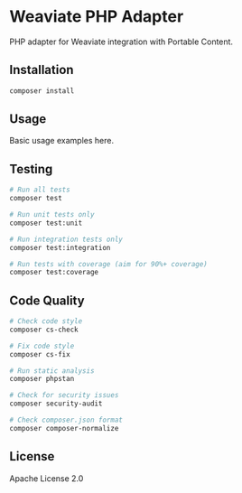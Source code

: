 # Weaviate PHP Adapter

PHP adapter for Weaviate integration with Portable Content.

## Installation

```bash
composer install
```

## Usage

Basic usage examples here.

## Testing

```bash
# Run all tests
composer test

# Run unit tests only
composer test:unit

# Run integration tests only
composer test:integration

# Run tests with coverage (aim for 90%+ coverage)
composer test:coverage
```

## Code Quality

```bash
# Check code style
composer cs-check

# Fix code style
composer cs-fix

# Run static analysis
composer phpstan

# Check for security issues
composer security-audit

# Check composer.json format
composer composer-normalize
```

## License

Apache License 2.0